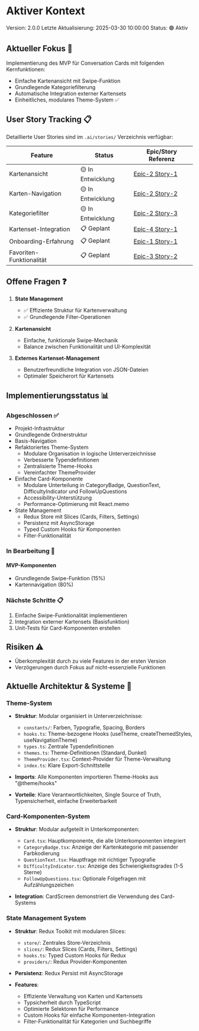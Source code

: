 # Aktiver Kontext

Version: 2.0.0
Letzte Aktualisierung: 2025-03-30 10:00:00
Status: 🟢 Aktiv

## Aktueller Fokus 🎯

Implementierung des MVP für Conversation Cards mit folgenden Kernfunktionen:

- Einfache Kartenansicht mit Swipe-Funktion
- Grundlegende Kategoriefilterung
- Automatische Integration externer Kartensets
- Einheitliches, modulares Theme-System ✅

## User Story Tracking 📋

Detaillierte User Stories sind im `.ai/stories/` Verzeichnis verfügbar:

| Feature                  | Status            | Epic/Story Referenz                                |
| ------------------------ | ----------------- | -------------------------------------------------- |
| Kartenansicht            | 🟡 In Entwicklung | [Epic-2 Story-1](../.ai/stories/epic-2/story-1.md) |
| Karten-Navigation        | 🟡 In Entwicklung | [Epic-2 Story-2](../.ai/stories/epic-2/story-2.md) |
| Kategoriefilter          | 🟡 In Entwicklung | [Epic-2 Story-3](../.ai/stories/epic-2/story-3.md) |
| Kartenset-Integration    | 📋 Geplant        | [Epic-4 Story-1](../.ai/stories/epic-4/story-1.md) |
| Onboarding-Erfahrung     | 📋 Geplant        | [Epic-1 Story-1](../.ai/stories/epic-1/story-1.md) |
| Favoriten-Funktionalität | 📋 Geplant        | [Epic-3 Story-2](../.ai/stories/epic-3/story-2.md) |

## Offene Fragen ❓

1. **State Management**

   - ✅ Effiziente Struktur für Kartenverwaltung
   - ✅ Grundlegende Filter-Operationen

2. **Kartenansicht**

   - Einfache, funktionale Swipe-Mechanik
   - Balance zwischen Funktionalität und UI-Komplexität

3. **Externes Kartenset-Management**
   - Benutzerfreundliche Integration von JSON-Dateien
   - Optimaler Speicherort für Kartensets

## Implementierungsstatus 📊

### Abgeschlossen ✅

- Projekt-Infrastruktur
- Grundlegende Ordnerstruktur
- Basis-Navigation
- Refaktoriertes Theme-System
  - Modulare Organisation in logische Unterverzeichnisse
  - Verbesserte Typendefinitionen
  - Zentralisierte Theme-Hooks
  - Vereinfachter ThemeProvider
- Einfache Card-Komponente
  - Modulare Unterteilung in CategoryBadge, QuestionText, DifficultyIndicator und FollowUpQuestions
  - Accessibility-Unterstützung
  - Performance-Optimierung mit React.memo
- State Management
  - Redux Store mit Slices (Cards, Filters, Settings)
  - Persistenz mit AsyncStorage
  - Typed Custom Hooks für Komponenten
  - Filter-Funktionalität

### In Bearbeitung 🔄

#### MVP-Komponenten

- Grundlegende Swipe-Funktion (15%)
- Kartennavigation (80%)

### Nächste Schritte 📋

1. Einfache Swipe-Funktionalität implementieren
2. Integration externer Kartensets (Basisfunktion)
3. Unit-Tests für Card-Komponenten erstellen

## Risiken ⚠️

- Überkomplexität durch zu viele Features in der ersten Version
- Verzögerungen durch Fokus auf nicht-essenzielle Funktionen

## Aktuelle Architektur & Systeme 📐

### Theme-System

- **Struktur**: Modular organisiert in Unterverzeichnisse:

  - `constants/`: Farben, Typografie, Spacing, Borders
  - `hooks.ts`: Theme-bezogene Hooks (useTheme, createThemedStyles, useNavigationTheme)
  - `types.ts`: Zentrale Typendefinitionen
  - `themes.ts`: Theme-Definitionen (Standard, Dunkel)
  - `ThemeProvider.tsx`: Context-Provider für Theme-Verwaltung
  - `index.ts`: Klare Export-Schnittstelle

- **Imports**: Alle Komponenten importieren Theme-Hooks aus "@theme/hooks"

- **Vorteile**: Klare Verantwortlichkeiten, Single Source of Truth, Typensicherheit, einfache Erweiterbarkeit

### Card-Komponenten-System

- **Struktur**: Modular aufgeteilt in Unterkomponenten:

  - `Card.tsx`: Hauptkomponente, die alle Unterkomponenten integriert
  - `CategoryBadge.tsx`: Anzeige der Kartenkategorie mit passender Farbkodierung
  - `QuestionText.tsx`: Hauptfrage mit richtiger Typografie
  - `DifficultyIndicator.tsx`: Anzeige des Schwierigkeitsgrades (1-5 Sterne)
  - `FollowUpQuestions.tsx`: Optionale Folgefragen mit Aufzählungszeichen

- **Integration**: CardScreen demonstriert die Verwendung des Card-Systems

### State Management System

- **Struktur**: Redux Toolkit mit modularen Slices:

  - `store/`: Zentrales Store-Verzeichnis
  - `slices/`: Redux Slices (Cards, Filters, Settings)
  - `hooks.ts`: Typed Custom Hooks für Redux
  - `providers/`: Redux Provider-Komponenten

- **Persistenz**: Redux Persist mit AsyncStorage

- **Features**:
  - Effiziente Verwaltung von Karten und Kartensets
  - Typsicherheit durch TypeScript
  - Optimierte Selektoren für Performance
  - Custom Hooks für einfache Komponenten-Integration
  - Filter-Funktionalität für Kategorien und Suchbegriffe
